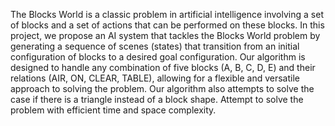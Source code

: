 The Blocks World is a classic problem in artificial intelligence involving a set of blocks and a set of actions that can be performed on these blocks. In this project, we propose an AI system that tackles the Blocks World problem by generating a sequence of scenes (states) that transition from an initial configuration of blocks to a desired goal configuration. Our algorithm is designed to handle any combination of five blocks (A, B, C, D, E) and their relations (AIR, ON, CLEAR, TABLE), allowing for a flexible and versatile approach to solving the problem. Our algorithm also attempts to solve the case if there is a triangle instead of a block shape. Attempt to solve the problem with efficient time and space complexity. 
